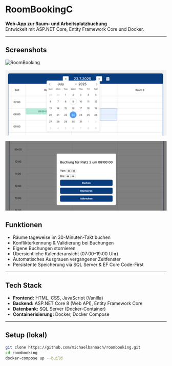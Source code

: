 # RoomBookingC

**Web-App zur Raum- und Arbeitsplatzbuchung**  
Entwickelt mit ASP.NET Core, Entity Framework Core und Docker.

---

## Screenshots


![RoomBooking](wwwroot/img/Raumbuchung_Übersicht.png)


![Roombooking](wwwroot/img/MiniKalendar_Detail.PNG)


![Roombooking](wwwroot/img/Buchungsfenster_Detail.png)


## Funktionen

- Räume tageweise im 30-Minuten-Takt buchen
- Konflikterkennung & Validierung bei Buchungen
- Eigene Buchungen stornieren
- Übersichtliche Kalenderansicht (07:00–19:00 Uhr)
- Automatisches Ausgrauen vergangener Zeitfenster
- Persistente Speicherung via SQL Server & EF Core Code-First

---

##  Tech Stack

- **Frontend:** HTML, CSS, JavaScript (Vanilla)
- **Backend:** ASP.NET Core 8 (Web API), Entity Framework Core
- **Datenbank:** SQL Server (Docker-Container)
- **Containerisierung:** Docker, Docker Compose

---

##  Setup (lokal)

```bash
git clone https://github.com/michaelbannach/roombooking.git
cd roombooking
docker-compose up --build
